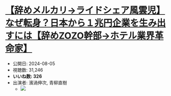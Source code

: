 # [【辞めメルカリ→ライドシェア風雲児】なぜ転身？日本から１兆円企業を生み出すには【辞めZOZO幹部→ホテル業界革命家】](https://www.youtube.com/watch?v=2Q8EmxyQl7Y)
-   公開日: 2024-08-05
-   視聴数: 31,246
-   **いいね数: 326**
-   出演者: 濱渦伸次, 青柳直樹
    - [![](https://img.youtube.com/vi/2Q8EmxyQl7Y/hqdefault.jpg)](https://www.youtube.com/watch?v=2Q8EmxyQl7Y)
